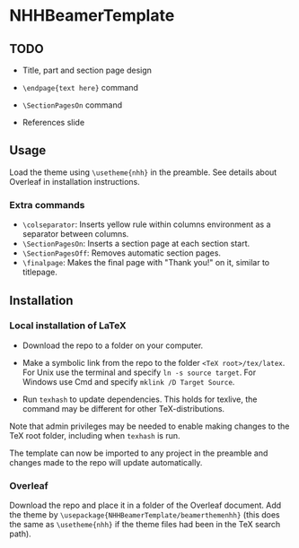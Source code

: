 # NHHBeamerTemplate

## TODO

- Title, part and section page design

- `\endpage{text here}` command

- `\SectionPagesOn` command

- References slide

## Usage

Load the theme using `\usetheme{nhh}` in the preamble. See details about Overleaf in installation instructions.

### Extra commands

- `\colseparator`: Inserts yellow rule within columns environment as a separator between columns.
- `\SectionPagesOn`: Inserts a section page at each section start.
- `\SectionPagesOff`: Removes automatic section pages.
- `\finalpage`: Makes the final page with "Thank you!" on it, similar to titlepage.

## Installation

### Local installation of LaTeX

- Download the repo to a folder on your computer.

- Make a symbolic link from the repo to the folder `<TeX root>/tex/latex`. For Unix use the terminal and specify `ln -s source target`. For Windows use Cmd and specify `mklink /D Target Source`.

- Run `texhash` to update dependencies. This holds for texlive, the command may be different for other TeX-distributions.

Note that admin privileges may be needed to enable making changes to the TeX root folder, including when `texhash` is run.

The template can now be imported to any project in the preamble and changes made to the repo will update automatically.

### Overleaf

Download the repo and place it in a folder of the Overleaf document. Add the theme by `\usepackage{NHHBeamerTemplate/beamerthemenhh}` (this does the same as `\usetheme{nhh}` if the theme files had been in the TeX search path).
